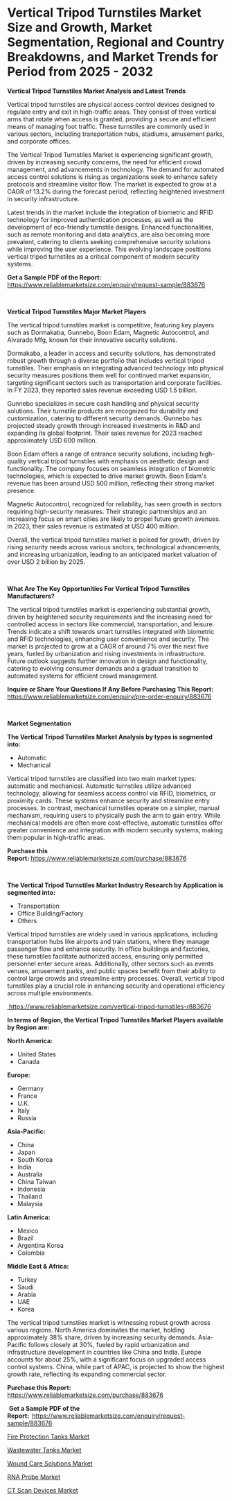 <p><h1>Vertical Tripod Turnstiles Market Size and Growth, Market Segmentation, Regional and Country Breakdowns, and Market Trends for Period from 2025 -  2032</h1></p><p><strong>Vertical Tripod Turnstiles Market Analysis and Latest Trends</strong></p>
<p><p>Vertical tripod turnstiles are physical access control devices designed to regulate entry and exit in high-traffic areas. They consist of three vertical arms that rotate when access is granted, providing a secure and efficient means of managing foot traffic. These turnstiles are commonly used in various sectors, including transportation hubs, stadiums, amusement parks, and corporate offices.</p><p>The Vertical Tripod Turnstiles Market is experiencing significant growth, driven by increasing security concerns, the need for efficient crowd management, and advancements in technology. The demand for automated access control solutions is rising as organizations seek to enhance safety protocols and streamline visitor flow. The market is expected to grow at a CAGR of 13.2% during the forecast period, reflecting heightened investment in security infrastructure.</p><p>Latest trends in the market include the integration of biometric and RFID technology for improved authentication processes, as well as the development of eco-friendly turnstile designs. Enhanced functionalities, such as remote monitoring and data analytics, are also becoming more prevalent, catering to clients seeking comprehensive security solutions while improving the user experience. This evolving landscape positions vertical tripod turnstiles as a critical component of modern security systems.</p></p>
<p><strong>Get a Sample PDF of the Report:&nbsp;</strong> <a href="https://www.reliablemarketsize.com/enquiry/request-sample/883676?utm_campaign=2470&utm_medium=2&utm_source=Github&utm_content=ia&utm_term=11042025&utm_id=vertical-tripod-turnstiles">https://www.reliablemarketsize.com/enquiry/request-sample/883676</a></p>
<p>&nbsp;</p>
<p><strong>Vertical Tripod Turnstiles Major Market Players</strong></p>
<p><p>The vertical tripod turnstiles market is competitive, featuring key players such as Dormakaba, Gunnebo, Boon Edam, Magnetic Autocontrol, and Alvarado Mfg, known for their innovative security solutions.</p><p>Dormakaba, a leader in access and security solutions, has demonstrated robust growth through a diverse portfolio that includes vertical tripod turnstiles. Their emphasis on integrating advanced technology into physical security measures positions them well for continued market expansion, targeting significant sectors such as transportation and corporate facilities. In FY 2023, they reported sales revenue exceeding USD 1.5 billion.</p><p>Gunnebo specializes in secure cash handling and physical security solutions. Their turnstile products are recognized for durability and customization, catering to different security demands. Gunnebo has projected steady growth through increased investments in R&D and expanding its global footprint. Their sales revenue for 2023 reached approximately USD 600 million.</p><p>Boon Edam offers a range of entrance security solutions, including high-quality vertical tripod turnstiles with emphasis on aesthetic design and functionality. The company focuses on seamless integration of biometric technologies, which is expected to drive market growth. Boon Edam's revenue has been around USD 500 million, reflecting their strong market presence.</p><p>Magnetic Autocontrol, recognized for reliability, has seen growth in sectors requiring high-security measures. Their strategic partnerships and an increasing focus on smart cities are likely to propel future growth avenues. In 2023, their sales revenue is estimated at USD 400 million.</p><p>Overall, the vertical tripod turnstiles market is poised for growth, driven by rising security needs across various sectors, technological advancements, and increasing urbanization, leading to an anticipated market valuation of over USD 2 billion by 2025.</p></p>
<p>&nbsp;</p>
<p><strong>What Are The Key Opportunities For Vertical Tripod Turnstiles Manufacturers?</strong></p>
<p><p>The vertical tripod turnstiles market is experiencing substantial growth, driven by heightened security requirements and the increasing need for controlled access in sectors like commercial, transportation, and leisure. Trends indicate a shift towards smart turnstiles integrated with biometric and RFID technologies, enhancing user convenience and security. The market is projected to grow at a CAGR of around 7% over the next five years, fueled by urbanization and rising investments in infrastructure. Future outlook suggests further innovation in design and functionality, catering to evolving consumer demands and a gradual transition to automated systems for efficient crowd management.</p></p>
<p><strong>Inquire or Share Your Questions If Any Before Purchasing This Report:</strong> <a href="https://www.reliablemarketsize.com/enquiry/pre-order-enquiry/883676?utm_campaign=2470&utm_medium=2&utm_source=Github&utm_content=ia&utm_term=11042025&utm_id=vertical-tripod-turnstiles">https://www.reliablemarketsize.com/enquiry/pre-order-enquiry/883676</a></p>
<p>&nbsp;</p>
<p><strong>Market Segmentation</strong></p>
<p><strong>The Vertical Tripod Turnstiles Market Analysis by types is segmented into:</strong></p>
<p><ul><li>Automatic</li><li>Mechanical</li></ul></p>
<p><p>Vertical tripod turnstiles are classified into two main market types: automatic and mechanical. Automatic turnstiles utilize advanced technology, allowing for seamless access control via RFID, biometrics, or proximity cards. These systems enhance security and streamline entry processes. In contrast, mechanical turnstiles operate on a simpler, manual mechanism, requiring users to physically push the arm to gain entry. While mechanical models are often more cost-effective, automatic turnstiles offer greater convenience and integration with modern security systems, making them popular in high-traffic areas.</p></p>
<p><strong>Purchase this Report:&nbsp;</strong><a href="https://www.reliablemarketsize.com/purchase/883676?utm_campaign=2470&utm_medium=2&utm_source=Github&utm_content=ia&utm_term=11042025&utm_id=vertical-tripod-turnstiles">https://www.reliablemarketsize.com/purchase/883676</a></p>
<p>&nbsp;</p>
<p><strong>The Vertical Tripod Turnstiles Market Industry Research by Application is segmented into:</strong></p>
<p><ul><li>Transportation</li><li>Office Building/Factory</li><li>Others</li></ul></p>
<p><p>Vertical tripod turnstiles are widely used in various applications, including transportation hubs like airports and train stations, where they manage passenger flow and enhance security. In office buildings and factories, these turnstiles facilitate authorized access, ensuring only permitted personnel enter secure areas. Additionally, other sectors such as events venues, amusement parks, and public spaces benefit from their ability to control large crowds and streamline entry processes. Overall, vertical tripod turnstiles play a crucial role in enhancing security and operational efficiency across multiple environments.</p></p>
<p><a href="https://www.reliablemarketsize.com/vertical-tripod-turnstiles-r883676?utm_campaign=2470&utm_medium=2&utm_source=Github&utm_content=ia&utm_term=11042025&utm_id=vertical-tripod-turnstiles">&nbsp;https://www.reliablemarketsize.com/vertical-tripod-turnstiles-r883676</a></p>
<p><strong>In terms of Region, the Vertical Tripod Turnstiles Market Players available by Region are:</strong></p>
<p>
    <p> <strong> North America: </strong>
        <ul>
            <li>United States</li>
            <li>Canada</li>
        </ul>
        </p> 
    <p> <strong> Europe: </strong>
        <ul>
            <li>Germany</li>
            <li>France</li>
            <li>U.K.</li>
            <li>Italy</li>
            <li>Russia</li>
        </ul>
        </p> 
    <p> <strong> Asia-Pacific: </strong>
        <ul>
            <li>China</li>
            <li>Japan</li>
            <li>South Korea</li>
            <li>India</li>
            <li>Australia</li>
            <li>China Taiwan</li>
            <li>Indonesia</li>
            <li>Thailand</li>
            <li>Malaysia</li>
        </ul>
        </p> 
    <p> <strong> Latin America: </strong>
        <ul>
            <li>Mexico</li>
            <li>Brazil</li>
            <li>Argentina Korea</li>
            <li>Colombia</li>
        </ul>
        </p> 
    <p> <strong> Middle East & Africa: </strong>
        <ul>
            <li>Turkey</li>
            <li>Saudi</li>
            <li>Arabia</li>
            <li>UAE</li>
            <li>Korea</li>
        </ul>
    </p>
    </p>
<p><p>The vertical tripod turnstiles market is witnessing robust growth across various regions. North America dominates the market, holding approximately 38% share, driven by increasing security demands. Asia-Pacific follows closely at 30%, fueled by rapid urbanization and infrastructure development in countries like China and India. Europe accounts for about 25%, with a significant focus on upgraded access control systems. China, while part of APAC, is projected to show the highest growth rate, reflecting its expanding commercial sector.</p></p>
<p><strong>Purchase this Report: </strong><a href="https://www.reliablemarketsize.com/purchase/883676?utm_campaign=2470&utm_medium=2&utm_source=Github&utm_content=ia&utm_term=11042025&utm_id=vertical-tripod-turnstiles">https://www.reliablemarketsize.com/purchase/883676</a></p>
<p>&nbsp;<strong>Get a Sample PDF of the Report:&nbsp;&nbsp;</strong><a href="https://www.reliablemarketsize.com/enquiry/request-sample/883676?utm_campaign=2470&utm_medium=2&utm_source=Github&utm_content=ia&utm_term=11042025&utm_id=vertical-tripod-turnstiles">https://www.reliablemarketsize.com/enquiry/request-sample/883676</a></p>
<p><strong></strong></p>
<p><p><a href="https://github.com/edriceakeime/Market-Research-Report-List-1/blob/main/fire-protection-tanks-market.md?utm_campaign=2470&utm_medium=2&utm_source=Github&utm_content=ia&utm_term=11042025&utm_id=vertical-tripod-turnstiles">Fire Protection Tanks Market</a></p><p><a href="https://github.com/seppelharjap/Market-Research-Report-List-1/blob/main/wastewater-tanks-market.md?utm_campaign=2470&utm_medium=2&utm_source=Github&utm_content=ia&utm_term=11042025&utm_id=vertical-tripod-turnstiles">Wastewater Tanks Market</a></p><p><a href="https://www.linkedin.com/pulse/growth-journey-wound-care-solutions-market-uncovering-103-7ryjc?utm_campaign=2470&utm_medium=2&utm_source=Github&utm_content=ia&utm_term=11042025&utm_id=vertical-tripod-turnstiles">Wound Care Solutions Market</a></p><p><a href="https://www.linkedin.com/pulse/insights-rna-probe-market-size-which-expanding-67-cagr-q3tac?utm_campaign=2470&utm_medium=2&utm_source=Github&utm_content=ia&utm_term=11042025&utm_id=vertical-tripod-turnstiles">RNA Probe Market</a></p><p><a href="https://www.linkedin.com/pulse/insightful-ct-scan-devices-market-report-2025-2032-development-zwnrc?utm_campaign=2470&utm_medium=2&utm_source=Github&utm_content=ia&utm_term=11042025&utm_id=vertical-tripod-turnstiles">CT Scan Devices Market</a></p></p>